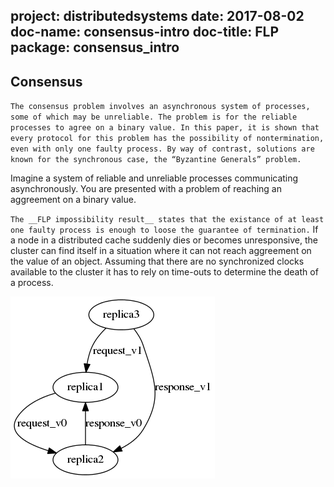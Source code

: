 project: distributedsystems
date: 2017-08-02
doc-name: consensus-intro
doc-title: FLP
package: consensus_intro
---

## Consensus

`The consensus problem involves an asynchronous system of processes, some of which may be
unreliable. The problem is for the reliable processes to agree on a binary value. In this paper, it is shown
that every protocol for this problem has the possibility of nontermination, even with only one faulty
process. By way of contrast, solutions are known for the synchronous case, the “Byzantine Generals”
problem. `



Imagine a system of reliable and unreliable processes communicating asynchronously. You are presented with a problem of reaching an aggreement on a binary value.

`The __FLP impossibility result__ states that the existance of at least one faulty process is enough to loose the guarantee of termination.`
If a node in a distributed cache suddenly dies or becomes unresponsive, the cluster can find itself in a situation where it can not reach aggreement on the value of an object. Assuming that there are no synchronized clocks available to the cluster it has to rely on time-outs to determine the death of a process.

![](/images/replicas_exchange.png)